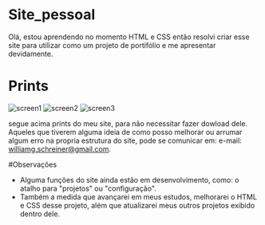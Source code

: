 # Site_pessoal
Olá, estou aprendendo no momento HTML e CSS então resolvi criar esse site para utilizar como um projeto de portifólio e me apresentar devidamente.

# Prints
![screen1](https://user-images.githubusercontent.com/106719508/172022544-06ac46e1-be5b-4c92-959c-77ae816fcbc5.png)
![screen2](https://user-images.githubusercontent.com/106719508/172022553-89f340e3-407a-4089-a274-9cc0c5b8383b.png)
![screen3](https://user-images.githubusercontent.com/106719508/172022557-67886344-5429-425a-930c-b97fc90a73d5.png)

segue acima prints do meu site, para não necessitar fazer dowload dele.
Aqueles que tiverem alguma ideia de como posso melhorar ou arrumar algum erro na propria estrutura do site, pode se comunicar em:
e-mail: williamg.schreiner@gmail.com.

#Observações
 - Alguma funções do site ainda estão em desenvolvimento, como: o atalho para "projetos" ou "configuração".
 - Também a medida que avançarei em meus estudos, melhorarei o HTML e CSS desse projeto, além que atualizarei meus outros projetos exibido dentro dele.
